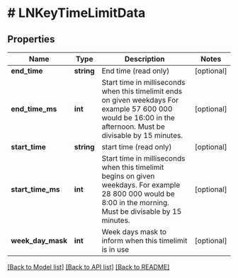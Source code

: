 # # LNKeyTimeLimitData

## Properties

Name | Type | Description | Notes
------------ | ------------- | ------------- | -------------
**end_time** | **string** | End time (read only) | [optional]
**end_time_ms** | **int** | Start time in milliseconds when this timelimit ends on given weekdays For example 57 600 000 would be 16:00 in the afternoon. Must be divisable by 15 minutes. | [optional]
**start_time** | **string** | start time (read only) | [optional]
**start_time_ms** | **int** | Start time in milliseconds when this timelimit begins on given weekdays. For example 28 800 000 would be 8:00 in the morning. Must be divisable by 15 minutes. | [optional]
**week_day_mask** | **int** | Week days mask to inform when this timelimit is in use | [optional]

[[Back to Model list]](../../README.md#models) [[Back to API list]](../../README.md#endpoints) [[Back to README]](../../README.md)
